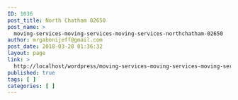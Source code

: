 ```yaml
---
ID: 1036
post_title: North Chatham 02650
post_name: >
  moving-services-moving-services-moving-services-northchatham-02650
author: mrgabonijeff@gmail.com
post_date: 2018-03-28 01:36:32
layout: page
link: >
  http://localhost/wordpress/moving-services-moving-services-moving-services-northchatham-02650/
published: true
tags: [ ]
categories: [ ]
---
```

